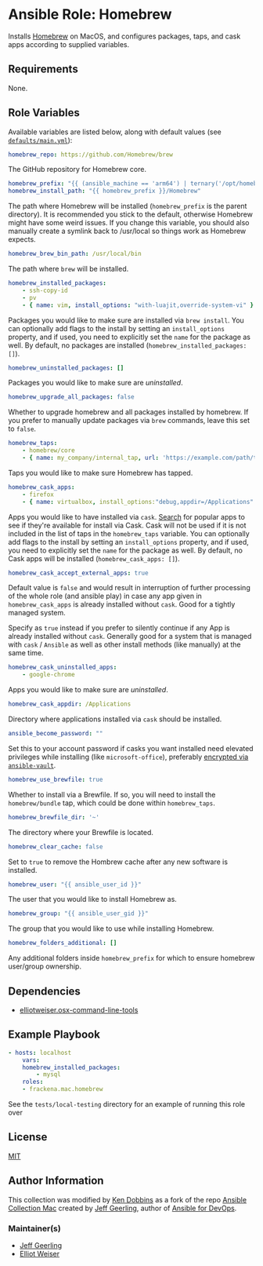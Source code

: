 # Ansible Role: Homebrew

Installs [Homebrew][homebrew] on MacOS, and configures packages, taps, and cask apps according to supplied variables.

## Requirements

None.

## Role Variables

Available variables are listed below, along with default values (see [`defaults/main.yml`](defaults/main.yml)):

```yaml
homebrew_repo: https://github.com/Homebrew/brew
```

The GitHub repository for Homebrew core.

```yaml
homebrew_prefix: "{{ (ansible_machine == 'arm64') | ternary('/opt/homebrew', '/usr/local') }}"
homebrew_install_path: "{{ homebrew_prefix }}/Homebrew"
```

The path where Homebrew will be installed (`homebrew_prefix` is the parent directory). It is recommended you stick to the default, otherwise Homebrew might have some weird issues. If you change this variable, you should also manually create a symlink back to /usr/local so things work as Homebrew expects.

```yaml
homebrew_brew_bin_path: /usr/local/bin
```

The path where `brew` will be installed.

```yaml
homebrew_installed_packages:
    - ssh-copy-id
    - pv
    - { name: vim, install_options: "with-luajit,override-system-vi" }
```

Packages you would like to make sure are installed via `brew install`. You can optionally add flags to the install by setting an `install_options` property, and if used, you need to explicitly set the `name` for the package as well. By default, no packages are installed (`homebrew_installed_packages: []`).

```yaml
homebrew_uninstalled_packages: []
```

Packages you would like to make sure are _uninstalled_.

```yaml
homebrew_upgrade_all_packages: false
```

Whether to upgrade homebrew and all packages installed by homebrew. If you prefer to manually update packages via `brew` commands, leave this set to `false`.

```yaml
homebrew_taps:
    - homebrew/core
    - { name: my_company/internal_tap, url: 'https://example.com/path/to/tap.git' }
```

Taps you would like to make sure Homebrew has tapped.

```yaml
homebrew_cask_apps:
    - firefox
    - { name: virtualbox, install_options:"debug,appdir=/Applications" }
```

Apps you would like to have installed via `cask`. [Search][homebrew] for popular apps to see if they're available for install via Cask. Cask will not be used if it is not included in the list of taps in the `homebrew_taps` variable. You can optionally add flags to the install by setting an `install_options` property, and if used, you need to explicitly set the `name` for the package as well. By default, no Cask apps will be installed (`homebrew_cask_apps: []`).

```yaml
homebrew_cask_accept_external_apps: true
```

Default value is `false` and would result in interruption of further processing of the whole role (and ansible play) in case any app given in `homebrew_cask_apps` is already installed without `cask`. Good for a tightly managed system.

Specify as `true` instead if you prefer to silently continue if any App is already installed without `cask`. Generally good for a system that is managed with `cask` / `Ansible` as well as other install methods (like manually) at the same time.

```yaml
homebrew_cask_uninstalled_apps:
    - google-chrome
```

Apps you would like to make sure are _uninstalled_.

```yaml
homebrew_cask_appdir: /Applications
```

Directory where applications installed via `cask` should be installed.

```yaml
ansible_become_password: ""
```

Set this to your account password if casks you want installed need elevated privileges while installing (like `microsoft-office`), preferably [encrypted via `ansible-vault`][link-vault-doc].

```yaml
homebrew_use_brewfile: true
```

Whether to install via a Brewfile. If so, you will need to install the `homebrew/bundle` tap, which could be done within `homebrew_taps`.

```yaml
homebrew_brewfile_dir: '~'
```

The directory where your Brewfile is located.

```yaml
homebrew_clear_cache: false
```

Set to `true` to remove the Hombrew cache after any new software is installed.

```yaml
homebrew_user: "{{ ansible_user_id }}"
```

The user that you would like to install Homebrew as.

```yaml
homebrew_group: "{{ ansible_user_gid }}"
```

The group that you would like to use while installing Homebrew.

```yaml
homebrew_folders_additional: []
```

Any additional folders inside `homebrew_prefix` for which to ensure homebrew user/group ownership.

## Dependencies

- [elliotweiser.osx-command-line-tools][dep-osx-clt-role]

## Example Playbook

```yaml
- hosts: localhost
    vars:
    homebrew_installed_packages:
        - mysql
    roles:
    - frackena.mac.homebrew
```

See the `tests/local-testing` directory for an example of running this role over
<!-- Ansible's `local` connection. See also: -->
<!-- [Mac Development Ansible Playbook][mac-dev-playbook]. -->

## License

[MIT][link-license]

## Author Information

This collection was modified by [Ken Dobbins](https://github.com/FracKenA) as a fork of the repo [Ansible Collection Mac](https://github.com/geerlingguy/ansible-collection-mac) created by [Jeff Geerling](https://www.jeffgeerling.com), author of [Ansible for DevOps](https://www.ansiblefordevops.com).

### Maintainer(s)

- [Jeff Geerling](https://github.com/geerlingguy)
- [Elliot Weiser](https://github.com/elliotweiser)

<!-- [ansible-for-devops]: https://www.ansiblefordevops.com/ -->
<!-- [author-website]: https://www.jeffgeerling.com/ -->
<!-- [caskroom]: https://caskroom.github.io/search -->
[homebrew]: http://brew.sh/
[dep-osx-clt-role]: https://galaxy.ansible.com/elliotweiser/osx-command-line-tools/
<!-- [link-galaxy]: https://galaxy.ansible.com/geerlingguy/homebrew/ -->
[link-license]: https://raw.githubusercontent.com/FracKenA/ansible-role-homebrew/master/LICENSE
<!-- [link-gh-actions]: https://github.com/geerlingguy/ansible-role-homebrew/actions?query=workflow%3ACI -->
<!-- [mac-dev-playbook]: https://github.com/geerlingguy/mac-dev-playbook -->
[link-vault-doc]: https://docs.ansible.com/ansible/latest/user_guide/vault.html#creating-encrypted-variables

